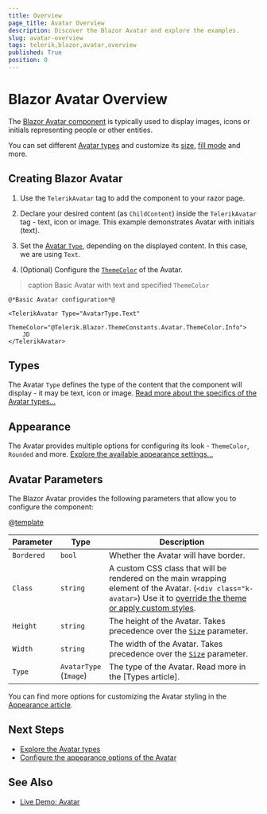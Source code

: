 ```yaml
---
title: Overview
page_title: Avatar Overview
description: Discover the Blazor Avatar and explore the examples.
slug: avatar-overview
tags: telerik,blazor,avatar,overview
published: True
position: 0
---
```


# Blazor Avatar Overview

The <a href="https://www.telerik.com/blazor-ui/avatar" target="_blank">Blazor Avatar component</a> is typically used to display images, icons or initials representing people or other entities.

You can set different [Avatar types](slug:avatar-types) and customize its [size](slug:avatar-appearance#size), [fill mode](slug:avatar-appearance#fillmode) and more.

## Creating Blazor Avatar

1. Use the `TelerikAvatar` tag to add the component to your razor page.

1. Declare your desired content (as `ChildContent`) inside the `TelerikAvatar` tag - text, icon or image. This example demonstrates Avatar with initials (text).

1. Set the [Avatar `Type`](slug:avatar-types), depending on the displayed content. In this case, we are using `Text`.

1. (Optional) Configure the [`ThemeColor`](slug:avatar-appearance) of the Avatar.

>caption Basic Avatar with text and specified `ThemeColor`

````RAZOR
@*Basic Avatar configuration*@

<TelerikAvatar Type="AvatarType.Text"
               ThemeColor="@Telerik.Blazor.ThemeConstants.Avatar.ThemeColor.Info">
    JD
</TelerikAvatar>
````

## Types

The Avatar `Type` defines the type of the content that the component will display - it may be text, icon or image. [Read more about the specifics of the Avatar types...](slug:avatar-types)

## Appearance

The Avatar provides multiple options for configuring its look - `ThemeColor`, `Rounded` and more. [Explore the available appearance settings...](slug:avatar-appearance)

## Avatar Parameters

The Blazor Avatar provides the following parameters that allow you to configure the component:

@[template](/_contentTemplates/common/parameters-table-styles.md#table-layout)

| Parameter    | Type  | Description |
| ----------- | ----------- | -------|
| `Bordered` | `bool` | Whether the Avatar will have border. |
| `Class` | `string` | A custom CSS class that will be rendered on the main wrapping element of the Avatar. (`<div class="k-avatar>`) Use it to [override the theme or apply custom styles](slug:themes-override). |
| `Height` | `string` | The height of the Avatar. Takes precedence over the [`Size`](slug:avatar-appearance#size) parameter. |
| `Width` | `string` | The width of the Avatar. Takes precedence over the [`Size`](slug:avatar-appearance#size) parameter. |
| `Type` | `AvatarType` <br/> (`Image`) | The type of the Avatar. Read more in the [Types article]. |

You can find more options for customizing the Avatar styling in the [Appearance article](slug:avatar-appearance).

## Next Steps

* [Explore the Avatar types](slug:avatar-types)
* [Configure the appearance options of the Avatar](slug:avatar-appearance)

## See Also

  * [Live Demo: Avatar](https://demos.telerik.com/blazor-ui/avatar/overview)